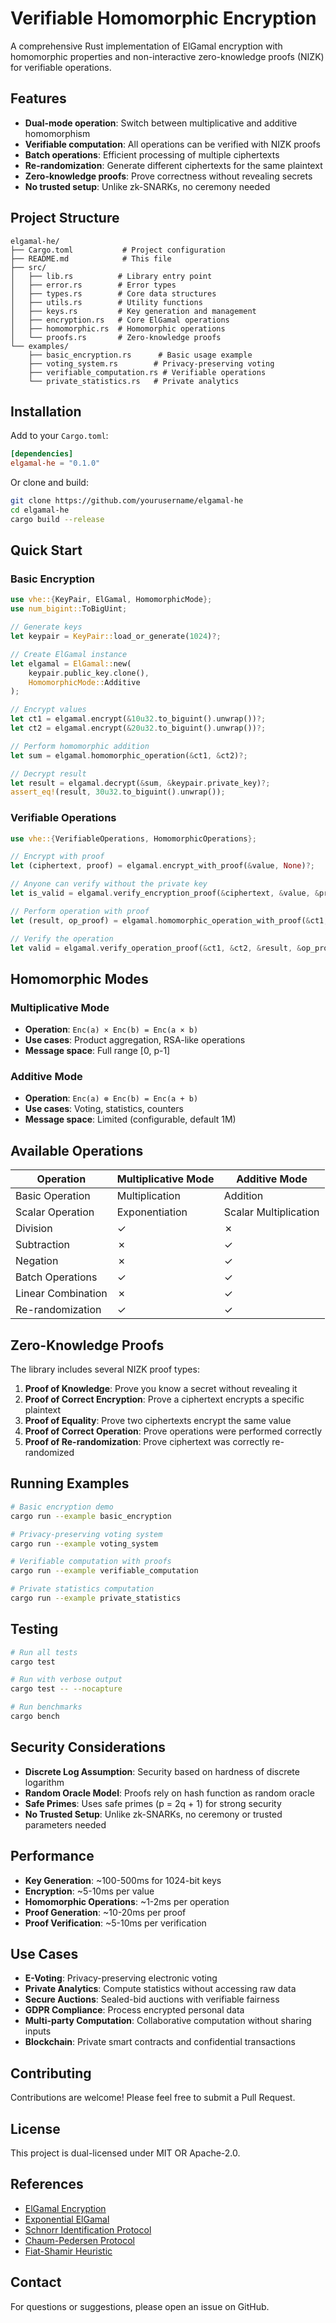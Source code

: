 # Verifiable Homomorphic Encryption

A comprehensive Rust implementation of ElGamal encryption with homomorphic properties and non-interactive zero-knowledge proofs (NIZK) for verifiable operations.

## Features

- **Dual-mode operation**: Switch between multiplicative and additive homomorphism
- **Verifiable computation**: All operations can be verified with NIZK proofs
- **Batch operations**: Efficient processing of multiple ciphertexts
- **Re-randomization**: Generate different ciphertexts for the same plaintext
- **Zero-knowledge proofs**: Prove correctness without revealing secrets
- **No trusted setup**: Unlike zk-SNARKs, no ceremony needed

## Project Structure

```
elgamal-he/
├── Cargo.toml           # Project configuration
├── README.md            # This file
├── src/
│   ├── lib.rs          # Library entry point
│   ├── error.rs        # Error types
│   ├── types.rs        # Core data structures
│   ├── utils.rs        # Utility functions
│   ├── keys.rs         # Key generation and management
│   ├── encryption.rs   # Core ElGamal operations
│   ├── homomorphic.rs  # Homomorphic operations
│   └── proofs.rs       # Zero-knowledge proofs
└── examples/
    ├── basic_encryption.rs      # Basic usage example
    ├── voting_system.rs        # Privacy-preserving voting
    ├── verifiable_computation.rs # Verifiable operations
    └── private_statistics.rs   # Private analytics

```

## Installation

Add to your `Cargo.toml`:

```toml
[dependencies]
elgamal-he = "0.1.0"
```

Or clone and build:

```bash
git clone https://github.com/yourusername/elgamal-he
cd elgamal-he
cargo build --release
```

## Quick Start

### Basic Encryption

```rust
use vhe::{KeyPair, ElGamal, HomomorphicMode};
use num_bigint::ToBigUint;

// Generate keys
let keypair = KeyPair::load_or_generate(1024)?;

// Create ElGamal instance
let elgamal = ElGamal::new(
    keypair.public_key.clone(),
    HomomorphicMode::Additive
);

// Encrypt values
let ct1 = elgamal.encrypt(&10u32.to_biguint().unwrap())?;
let ct2 = elgamal.encrypt(&20u32.to_biguint().unwrap())?;

// Perform homomorphic addition
let sum = elgamal.homomorphic_operation(&ct1, &ct2)?;

// Decrypt result
let result = elgamal.decrypt(&sum, &keypair.private_key)?;
assert_eq!(result, 30u32.to_biguint().unwrap());
```

### Verifiable Operations

```rust
use vhe::{VerifiableOperations, HomomorphicOperations};

// Encrypt with proof
let (ciphertext, proof) = elgamal.encrypt_with_proof(&value, None)?;

// Anyone can verify without the private key
let is_valid = elgamal.verify_encryption_proof(&ciphertext, &value, &proof);

// Perform operation with proof
let (result, op_proof) = elgamal.homomorphic_operation_with_proof(&ct1, &ct2)?;

// Verify the operation
let valid = elgamal.verify_operation_proof(&ct1, &ct2, &result, &op_proof);
```

## Homomorphic Modes

### Multiplicative Mode
- **Operation**: `Enc(a) × Enc(b) = Enc(a × b)`
- **Use cases**: Product aggregation, RSA-like operations
- **Message space**: Full range [0, p-1]

### Additive Mode
- **Operation**: `Enc(a) ⊗ Enc(b) = Enc(a + b)`
- **Use cases**: Voting, statistics, counters
- **Message space**: Limited (configurable, default 1M)

## Available Operations

| Operation | Multiplicative Mode | Additive Mode |
|-----------|-------------------|---------------|
| Basic Operation | Multiplication | Addition |
| Scalar Operation | Exponentiation | Scalar Multiplication |
| Division | ✓ | ✗ |
| Subtraction | ✗ | ✓ |
| Negation | ✗ | ✓ |
| Batch Operations | ✓ | ✓ |
| Linear Combination | ✗ | ✓ |
| Re-randomization | ✓ | ✓ |

## Zero-Knowledge Proofs

The library includes several NIZK proof types:

1. **Proof of Knowledge**: Prove you know a secret without revealing it
2. **Proof of Correct Encryption**: Prove a ciphertext encrypts a specific plaintext
3. **Proof of Equality**: Prove two ciphertexts encrypt the same value
4. **Proof of Correct Operation**: Prove operations were performed correctly
5. **Proof of Re-randomization**: Prove ciphertext was correctly re-randomized

## Running Examples

```bash
# Basic encryption demo
cargo run --example basic_encryption

# Privacy-preserving voting system
cargo run --example voting_system

# Verifiable computation with proofs
cargo run --example verifiable_computation

# Private statistics computation
cargo run --example private_statistics
```

## Testing

```bash
# Run all tests
cargo test

# Run with verbose output
cargo test -- --nocapture

# Run benchmarks
cargo bench
```

## Security Considerations

- **Discrete Log Assumption**: Security based on hardness of discrete logarithm
- **Random Oracle Model**: Proofs rely on hash function as random oracle
- **Safe Primes**: Uses safe primes (p = 2q + 1) for strong security
- **No Trusted Setup**: Unlike zk-SNARKs, no ceremony or trusted parameters needed

## Performance

- **Key Generation**: ~100-500ms for 1024-bit keys
- **Encryption**: ~5-10ms per value
- **Homomorphic Operations**: ~1-2ms per operation
- **Proof Generation**: ~10-20ms per proof
- **Proof Verification**: ~5-10ms per verification

## Use Cases

- **E-Voting**: Privacy-preserving electronic voting
- **Private Analytics**: Compute statistics without accessing raw data
- **Secure Auctions**: Sealed-bid auctions with verifiable fairness
- **GDPR Compliance**: Process encrypted personal data
- **Multi-party Computation**: Collaborative computation without sharing inputs
- **Blockchain**: Private smart contracts and confidential transactions

## Contributing

Contributions are welcome! Please feel free to submit a Pull Request.

## License

This project is dual-licensed under MIT OR Apache-2.0.

## References

- [ElGamal Encryption](https://en.wikipedia.org/wiki/ElGamal_encryption)
- [Exponential ElGamal](https://crypto.stanford.edu/pbc/notes/crypto/additive.html)
- [Schnorr Identification Protocol](https://en.wikipedia.org/wiki/Schnorr_signature)
- [Chaum-Pedersen Protocol](https://link.springer.com/chapter/10.1007/3-540-48285-7_24)
- [Fiat-Shamir Heuristic](https://en.wikipedia.org/wiki/Fiat%E2%80%93Shamir_heuristic)

## Contact

For questions or suggestions, please open an issue on GitHub.